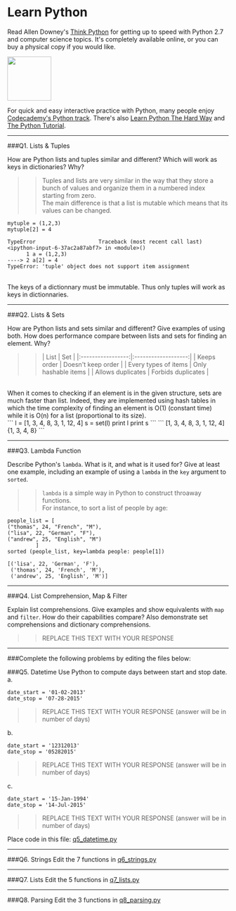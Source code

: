 # Learn Python

Read Allen Downey's [Think Python](http://www.greenteapress.com/thinkpython/) for getting up to speed with Python 2.7 and computer science topics. It's completely available online, or you can buy a physical copy if you would like.

<a href="http://www.greenteapress.com/thinkpython/"><img src="img/think_python.png" style="width: 100px;" target="_blank"></a>

For quick and easy interactive practice with Python, many people enjoy [Codecademy's Python track](http://www.codecademy.com/en/tracks/python). There's also [Learn Python The Hard Way](http://learnpythonthehardway.org/book/) and [The Python Tutorial](https://docs.python.org/2/tutorial/).

---

###Q1. Lists &amp; Tuples

How are Python lists and tuples similar and different? Which will work as keys in dictionaries? Why?

>> Tuples and lists are very similar in the way that they store a bunch of values and organize them in a numbered index starting from zero. <br>
The main difference is that a list is mutable which means that its values can be changed. <br>
```
mytuple = (1,2,3)
mytuple[2] = 4
```
```
TypeError                    Traceback (most recent call last)
<ipython-input-6-37ac2a87abf7> in <module>()
      1 a = (1,2,3)
----> 2 a[2] = 4
TypeError: 'tuple' object does not support item assignment
```
<br>
The keys of a dictionnary must be immutable. Thus only tuples will work as keys in dictionnaries.

---

###Q2. Lists &amp; Sets

How are Python lists and sets similar and different? Give examples of using both. How does performance compare between lists and sets for finding an element. Why?

>> |        List       |         Set         |
|:-----------------:|:-------------------:|
|    Keeps order    |  Doesn't keep order |
|    Every types of  items    | Only hashable items |
| Allows duplicates |  Forbids duplicates |
<br>
When it comes to checking if an element is in the given structure, sets are much faster than list. Indeed, they are implemented using hash tables in which the time complexity of finding an element is O(1) (constant time) while it is O(n) for a list (proportional to its size).
<br>
```
l = [1, 3, 4, 8, 3, 1, 12, 4]
s = set(l)
print l
print s
```
```
[1, 3, 4, 8, 3, 1, 12, 4]
{1, 3, 4, 8}
```

---

###Q3. Lambda Function

Describe Python's `lambda`. What is it, and what is it used for? Give at least one example, including an example of using a `lambda` in the `key` argument to `sorted`.

>> `lambda` is a simple way in Python to construct throaway functions. <br>
For instance, to sort a list of people by age:
```
people_list = [
("thomas", 24, "French", "M"),
("lisa", 22, "German", "F"),
("andrew", 25, "English", "M")
         ]
sorted (people_list, key=lambda people: people[1])
```
```
[('lisa', 22, 'German', 'F'),
 ('thomas', 24, 'French', 'M'),
 ('andrew', 25, 'English', 'M')]
 ```


---

###Q4. List Comprehension, Map &amp; Filter

Explain list comprehensions. Give examples and show equivalents with `map` and `filter`. How do their capabilities compare? Also demonstrate set comprehensions and dictionary comprehensions.

>> REPLACE THIS TEXT WITH YOUR RESPONSE

---

###Complete the following problems by editing the files below:

###Q5. Datetime
Use Python to compute days between start and stop date.
a.

```
date_start = '01-02-2013'
date_stop = '07-28-2015'
```

>> REPLACE THIS TEXT WITH YOUR RESPONSE (answer will be in number of days)

b.
```
date_start = '12312013'
date_stop = '05282015'
```

>> REPLACE THIS TEXT WITH YOUR RESPONSE (answer will be in number of days)

c.
```
date_start = '15-Jan-1994'
date_stop = '14-Jul-2015'
```

>> REPLACE THIS TEXT WITH YOUR RESPONSE  (answer will be in number of days)

Place code in this file: [q5_datetime.py](python/q5_datetime.py)

---

###Q6. Strings
Edit the 7 functions in [q6_strings.py](python/q6_strings.py)

---

###Q7. Lists
Edit the 5 functions in [q7_lists.py](python/q7_lists.py)

---

###Q8. Parsing
Edit the 3 functions in [q8_parsing.py](python/q8_parsing.py)





